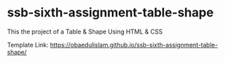 # ssb-sixth-assignment-table-shape
This the project of a Table &amp; Shape Using HTML &amp; CSS 

Template Link: https://obaedulislam.github.io/ssb-sixth-assignment-table-shape/
